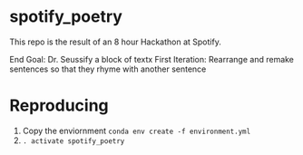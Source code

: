 # spotify_poetry
This repo is the result of an 8 hour Hackathon at Spotify. 

End Goal: Dr. Seussify a block of textx
First Iteration: Rearrange and remake sentences so that they rhyme with another sentence

# Reproducing
1. Copy the enviornment `conda env create -f environment.yml`
2. `. activate spotify_poetry`